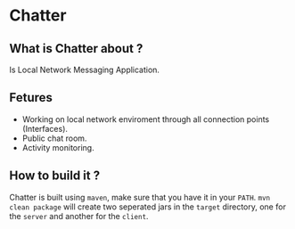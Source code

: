 # Chatter

## What is Chatter about ?
Is Local Network Messaging Application.

## Fetures 
* Working on local network enviroment through all connection points (Interfaces).
* Public chat room.
* Activity monitoring.

## How to build it ?
Chatter is built using `maven`, make sure that you have it in your `PATH`. `mvn clean package` will create two seperated jars in the `target` directory, one for the `server` and another for the  `client`.
